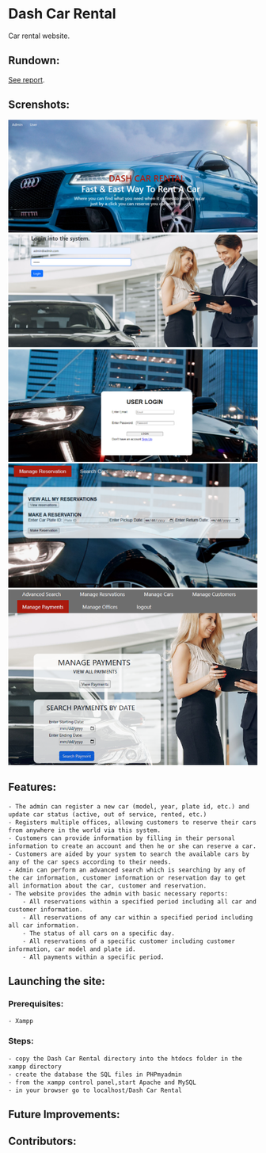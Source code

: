 # Dash Car Rental
 Car rental website.
## Rundown: 
 [See report](./Car-Rental-System.pdf).
## Screnshots:
 ![Home Page](./Screenshots/homepage.png "Home Page")
 ![Admin Login Page](./Screenshots/adminloginpage.png "Admin Login Page")
 ![Customer Login Page](./Screenshots/customerloginpage.png "Customer Login Page")
 ![Manage Reseravtions Page](./Screenshots/managereservationspage.png "Manage Reservations Page")  
 ![Manage Payments Page](./Screenshots/managepaymentspage.png "Manage Payments Page")   
## Features:
    - The admin can register a new car (model, year, plate id, etc.) and update car status (active, out of service, rented, etc.)
    - Registers multiple offices, allowing customers to reserve their cars from anywhere in the world via this system.
    - Customers can provide information by filling in their personal information to create an account and then he or she can reserve a car.
    - Customers are aided by your system to search the available cars by any of the car specs according to their needs.
    - Admin can perform an advanced search which is searching by any of the car information, customer information or reservation day to get all information about the car, customer and reservation.
    - The website provides the admin with basic necessary reports:
        - All reservations within a specified period including all car and customer information.
        - All reservations of any car within a specified period including all car information.
        - The status of all cars on a specific day.
        - All reservations of a specific customer including customer information, car model and plate id.
        - All payments within a specific period.
## Launching the site:
### Prerequisites:
    - Xampp
### Steps:
    - copy the Dash Car Rental directory into the htdocs folder in the xampp directory
    - create the database the SQL files in PHPmyadmin
    - from the xampp control panel,start Apache and MySQL
    - in your browser go to localhost/Dash Car Rental
## Future Improvements:

## Contributors:
